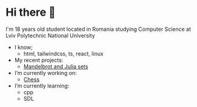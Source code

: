 # Hi there 👋

I'm 18 years old student located in Romania studying Computer Science at Lviv Polytechnic National University

- I know;
  - html, tailwindcss, ts, react, linux
- My recent projects:
  - [Mandelbrot and Julia sets](https://github.com/oleksandrh324110/mandelbrot_and_julia_sets)
- I’m currently working on:
  - [Chess](https://github.com/oleksandrh324110/Chess)
- I’m currently learning:
  - cpp
  - SDL

